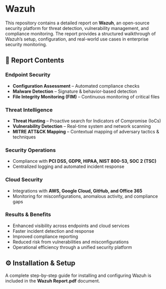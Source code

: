 # Wazuh 

This repository contains a detailed report on **Wazuh**, an open-source security platform for threat detection, vulnerability management, and compliance monitoring. The report provides a structured walkthrough of Wazuh’s setup, configuration, and real-world use cases in enterprise security monitoring.  


## 📑 Report Contents  

### **Endpoint Security**  
- **Configuration Assessment** – Automated compliance checks  
- **Malware Detection** – Signature & behavior-based detection  
- **File Integrity Monitoring (FIM)** – Continuous monitoring of critical files  

### **Threat Intelligence**  
- **Threat Hunting** – Proactive search for Indicators of Compromise (IoCs)  
- **Vulnerability Detection** – Real-time system and network scanning  
- **MITRE ATT&CK Mapping** – Contextual mapping of adversary tactics & techniques  

### **Security Operations**  
- Compliance with **PCI DSS, GDPR, HIPAA, NIST 800-53, SOC 2 (TSC)**  
- Centralized logging and automated incident response  

### **Cloud Security**  
- Integrations with **AWS, Google Cloud, GitHub, and Office 365**  
- Monitoring for misconfigurations, anomalous activity, and compliance gaps  

### **Results & Benefits**  
- Enhanced visibility across endpoints and cloud services  
- Faster incident detection and response  
- Improved compliance reporting  
- Reduced risk from vulnerabilities and misconfigurations  
- Operational efficiency through a unified security platform  


## ⚙️ Installation & Setup  
A complete step-by-step guide for installing and configuring Wazuh is included in the **Wazuh Report.pdf** document.  
